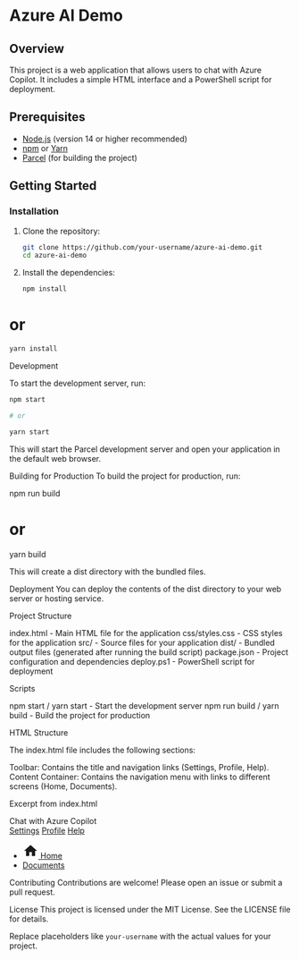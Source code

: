 # Azure AI Demo

## Overview

This project is a web application that allows users to chat with Azure Copilot. It includes a simple HTML interface and a PowerShell script for deployment.

## Prerequisites

- [Node.js](https://nodejs.org/) (version 14 or higher recommended)
- [npm](https://www.npmjs.com/) or [Yarn](https://yarnpkg.com/)
- [Parcel](https://parceljs.org/) (for building the project)

## Getting Started

### Installation

1. Clone the repository:

   ```sh
   git clone https://github.com/your-username/azure-ai-demo.git
   cd azure-ai-demo

   ```

2. Install the dependencies:

   ```sh
   npm install

   ```

# or

```sh
yarn install

```

Development

To start the development server, run:

```sh
npm start

# or

yarn start

```

This will start the Parcel development server and open your application in the default web browser.

Building for Production
To build the project for production, run:

npm run build

# or

yarn build

This will create a dist directory with the bundled files.

Deployment
You can deploy the contents of the dist directory to your web server or hosting service.

Project Structure

index.html - Main HTML file for the application
css/styles.css - CSS styles for the application
src/ - Source files for your application
dist/ - Bundled output files (generated after running the build script)
package.json - Project configuration and dependencies
deploy.ps1 - PowerShell script for deployment

Scripts

npm start / yarn start - Start the development server
npm run build / yarn build - Build the project for production

HTML Structure

The index.html file includes the following sections:

Toolbar: Contains the title and navigation links (Settings, Profile, Help).
Content Container: Contains the navigation menu with links to different screens (Home, Documents).

Excerpt from index.html

<body class="flex-container">
    <div id="toolbar">
        <div class="title">Chat with Azure Copilot</div>
        <div class="links">
            <a href="#settings">Settings</a>
            <a href="#profile">Profile</a>
            <a href="#help">Help</a>
        </div>
    </div>
    <div id="content-container">
        <div id="nav-container">
            <nav>
                <ul>
                    <li>
                        <a href="?screen=home" class="nav-item">
                            <svg width="28" height="28" fill="currentColor" class="bi bi-house" focusable="false"
                                viewBox="0 0 24 24" aria-hidden="true">
                                <path d="M0 0h24v24H0z" fill="none"></path>
                                <path d="M10 20v-6h4v6h5v-8h3L12 3 2 12h3v8z"></path>
                            </svg>
                            Home
                        </a>
                    </li>
                    <li>
                        <a href="?screen=documents" class="nav-item">
                            Documents
                        </a>
                    </li>
                </ul>
            </nav>
        </div>
    </div>
</body>

Contributing
Contributions are welcome! Please open an issue or submit a pull request.

License
This project is licensed under the MIT License. See the LICENSE file for details.

Replace placeholders like `your-username` with the actual values for your project.
